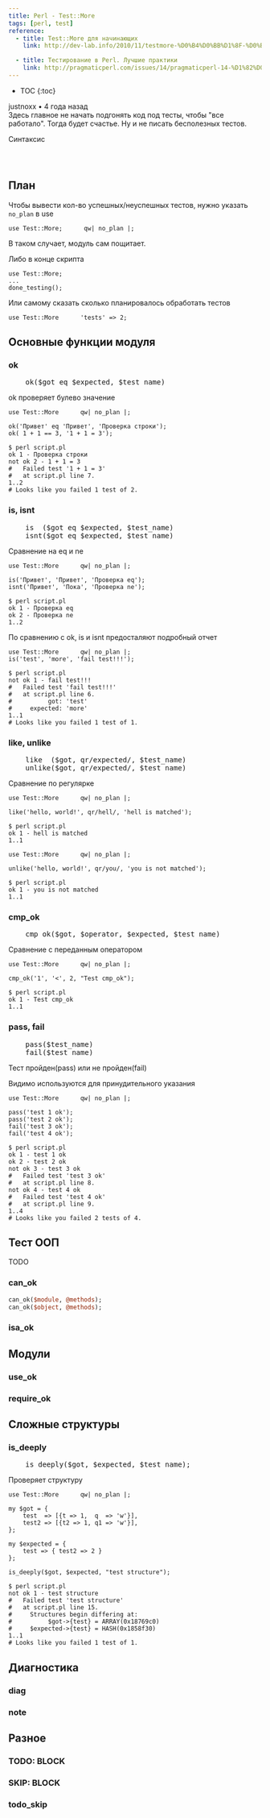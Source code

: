 ```yaml
---
title: Perl - Test::More
tags: [perl, test]
reference:
  - title: Test::More для начинающих
    link: http://dev-lab.info/2010/11/testmore-%D0%B4%D0%BB%D1%8F-%D0%BD%D0%B0%D1%87%D0%B8%D0%BD%D0%B0%D1%8E%D1%89%D0%B8%D1%85/

  - title: Тестирование в Perl. Лучшие практики
    link: http://pragmaticperl.com/issues/14/pragmaticperl-14-%D1%82%D0%B5%D1%81%D1%82%D0%B8%D1%80%D0%BE%D0%B2%D0%B0%D0%BD%D0%B8%D0%B5-%D0%B2-perl.-%D0%BB%D1%83%D1%87%D1%88%D0%B8%D0%B5-%D0%BF%D1%80%D0%B0%D0%BA%D1%82%D0%B8%D0%BA%D0%B8.html
---
```


* TOC 
{:toc}

<div class="blockquote">
    <p>justnoxx • 4 года назад<br>
       Здесь главное не начать подгонять код под тесты, чтобы "все работало". Тогда будет счастье.
       Ну и не писать бесполезных тестов.
    </p>
</div>

Синтаксис
<pre><code class="perl">

</code></pre>

## План

Чтобы вывести кол-во успешных/неуспешных тестов, нужно указать ```no_plan``` в use
<pre><code class="perl">use Test::More;      qw| no_plan |;</code></pre>

В таком случает, модуль сам пощитает.

Либо в конце скрипта
<pre><code class="perl">use Test::More;
...
done_testing();
</code></pre>

Или самому сказать сколько планировалось обработать тестов
<pre><code class="perl">use Test::More      'tests' => 2;</code></pre>

## Основные функции модуля

### ok

<pre>
    ok($got eq $expected, $test_name)
</pre>

ok проверяет булево значение 

<pre><code class="perl">use Test::More      qw| no_plan |;

ok('Привет' eq 'Привет', 'Проверка строки');
ok( 1 + 1 == 3, '1 + 1 = 3');

$ perl script.pl 
ok 1 - Проверка строки
not ok 2 - 1 + 1 = 3
#   Failed test '1 + 1 = 3'
#   at script.pl line 7.
1..2
# Looks like you failed 1 test of 2.
</code></pre>


### is, isnt

<pre>
    is  ($got eq $expected, $test_name)
    isnt($got eq $expected, $test_name)
</pre>

Сравнение на eq и ne

<pre><code class="perl">use Test::More      qw| no_plan |;

is('Привет', 'Привет', 'Проверка eq');
isnt('Привет', 'Пока', 'Проверка ne');

$ perl script.pl 
ok 1 - Проверка eq
ok 2 - Проверка ne
1..2
</code></pre>

По сравнению с ok, is и isnt предосталяют подробный отчет

<pre><code class="perl">use Test::More      qw| no_plan |;
is('test', 'more', 'fail test!!!');

$ perl script.pl 
not ok 1 - fail test!!!
#   Failed test 'fail test!!!'
#   at script.pl line 6.
#          got: 'test'
#     expected: 'more'
1..1
# Looks like you failed 1 test of 1.
</code></pre>

### like, unlike

<pre>
    like  ($got, qr/expected/, $test_name)
    unlike($got, qr/expected/, $test_name)
</pre>

Сравнение по регулярке

<pre><code class="perl">use Test::More      qw| no_plan |;

like('hello, world!', qr/hell/, 'hell is matched');

$ perl script.pl 
ok 1 - hell is matched
1..1
</code></pre>

<pre><code class="perl">use Test::More      qw| no_plan |;

unlike('hello, world!', qr/you/, 'you is not matched');

$ perl script.pl 
ok 1 - you is not matched
1..1
</code></pre>

### cmp_ok

<pre>
    cmp_ok($got, $operator, $expected, $test_name)
</pre>

Сравнение с переданным оператором 

<pre><code class="perl">use Test::More      qw| no_plan |;

cmp_ok('1', '<', 2, "Test cmp_ok");

$ perl script.pl 
ok 1 - Test cmp_ok
1..1
</code></pre>

### pass, fail

<pre>
    pass($test_name)
    fail($test_name)
</pre>

Тест пройден(pass) или не пройден(fail)

Видимо используются для принудительного указания

<pre><code class="perl">use Test::More      qw| no_plan |;

pass('test 1 ok');
pass('test 2 ok');
fail('test 3 ok');
fail('test 4 ok');

$ perl script.pl 
ok 1 - test 1 ok
ok 2 - test 2 ok
not ok 3 - test 3 ok
#   Failed test 'test 3 ok'
#   at script.pl line 8.
not ok 4 - test 4 ok
#   Failed test 'test 4 ok'
#   at script.pl line 9.
1..4
# Looks like you failed 2 tests of 4.
</code></pre>

## Тест ООП

TODO

### can_ok

```perl
can_ok($module, @methods);
can_ok($object, @methods);
```

### isa_ok

## Модули

### use_ok

### require_ok

## Сложные структуры

### is_deeply

<pre>
    is_deeply($got, $expected, $test_name);
</pre>

Проверяет структуру

<pre><code class="perl">use Test::More      qw| no_plan |;

my $got = {
    test  => [{t => 1,  q  => 'w'}],
    test2 => [{t2 => 1, q1 => 'w'}],
};

my $expected = {
    test => { test2 => 2 }
};

is_deeply($got, $expected, "test structure");

$ perl script.pl 
not ok 1 - test structure
#   Failed test 'test structure'
#   at script.pl line 15.
#     Structures begin differing at:
#          $got->{test} = ARRAY(0x18769c0)
#     $expected->{test} = HASH(0x1858f30)
1..1
# Looks like you failed 1 test of 1.
</code></pre>

## Диагностика

### diag
### note

## Разное

### TODO: BLOCK
### SKIP: BLOCK
### todo_skip